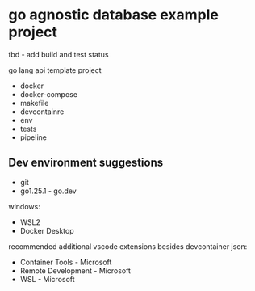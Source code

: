 # go agnostic database example project

tbd - add build and test status

go lang api template project

* docker
* docker-compose
* makefile
* devcontainre
* env
* tests
* pipeline


## Dev environment suggestions

* git
* go1.25.1 - go.dev

windows:

* WSL2
* Docker Desktop

recommended additional vscode extensions besides devcontainer json:

* Container Tools - Microsoft
* Remote Development - Microsoft
* WSL - Microsoft
